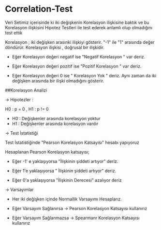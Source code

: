 # Correlation-Test
Veri Setimiz içerisinde ki iki değişkenin Korelasyon ilişkisine baktık ve bu Korelasyon ilişkisini Hipotez Testleri ile test ederek anlamlı olup olmadığını test ettik

Korelasyon ; iki değişken arasınki ilişkiyi gösterir. "-1" ile "1" arasında değer döndürür. Korelasyon ilişkisi , doğrusal bir ilişkidir.

- Eğer Korelasyon değeri negatif ise "Negatif Korelasyon " var deriz.

- Eğer Korelasyon değeri pozitif ise "Pozitif Korelasyon " var deriz.

- Eğer Korelasyon değeri 0 ise " Korelasyon Yok " deriz. Aynı zaman da iki değişken arasında bir ilişki olmadığını gösterir.


##Korelasyon Analizi

-> Hipotezler :

H0 : p = 0 ,  H1 : p != 0

 - H0 : Değişkenler arasında korelasyon yoktur 
 - H1 : Değişkenler arasında korelasyon vardır

-> Test İstatistiği 

Test İstatistiğinde "Pearson Korelasyon Katsayısı" hesabı yapıyoruz

Hesaplanan Pearson Korelasyon katsayısı;


- Eğer -1' e yaklaşıyorsa "İlişkinin şiddeti artıyor" deriz.

- Eğer  1'e yaklaşıyorsa " İlişkinin şiddeti artıyor" deriz. 

- Eğer  0'a yaklaşıyorsa "İlişkinin Derecesi" azalıyor deriz

-> Varsayımlar 

- Her iki değişken içinde Normallik Varsayımı Hesaplarız.

- Eğer Varsayım Sağlanırsa -> Pearson Korelasyon Katsayısı kullanırız

- Eğer Varsayım Sağlanmazsa -> Spearmanr Korelasyon Katsayısı kullanırız


























































